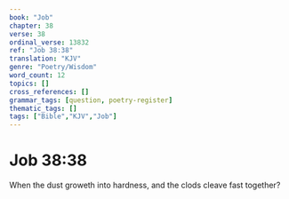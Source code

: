 ```yaml
---
book: "Job"
chapter: 38
verse: 38
ordinal_verse: 13832
ref: "Job 38:38"
translation: "KJV"
genre: "Poetry/Wisdom"
word_count: 12
topics: []
cross_references: []
grammar_tags: [question, poetry-register]
thematic_tags: []
tags: ["Bible","KJV","Job"]
---
```


# Job 38:38

When the dust groweth into hardness, and the clods cleave fast together?
